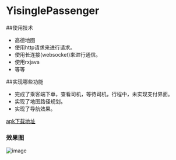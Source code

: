 # YisinglePassenger


##使用技术
* 高德地图
* 使用http请求来进行请求。
* 使用长连接(websocket)来进行通信。
* 使用rxjava
* 等等

##实现哪些功能

* 完成了乘客端下单，查看司机，等待司机，行程中，未实现支付界面。
* 实现了地图路径规划。
* 实现了导航效果。

[apk下载地址](https://github.com/jikun2008/YisinglePassenger/blob/master/apk/passenger.apk)

### 效果图


![image](https://github.com/jikun2008/YisinglePassenger/blob/master/apk/%E4%B9%98%E5%AE%A2%E7%AB%AF%E6%95%88%E6%9E%9C%E5%9B%BE.png?raw=true)